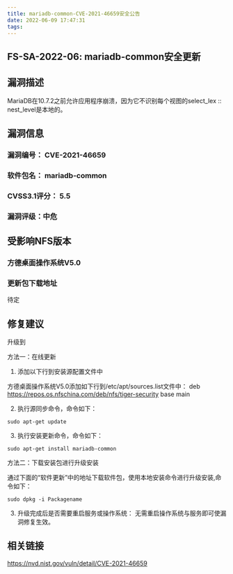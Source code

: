 ```yaml
---
title: mariadb-common-CVE-2021-46659安全公告
date: 2022-06-09 17:47:31
tags:
---
```

## FS-SA-2022-06: mariadb-common安全更新

## 漏洞描述

MariaDB在10.7.2之前允许应用程序崩溃，因为它不识别每个视图的select_lex :: nest_level是本地的。

## 漏洞信息

###    漏洞编号： CVE-2021-46659

###    软件包名： mariadb-common

###    CVSS3.1评分： 5.5

###    漏洞评级：中危

## 受影响NFS版本

###    方德桌面操作系统V5.0

### 更新包下载地址

待定

## 修复建议

升级到 

方法一：在线更新

1. 添加以下行到安装源配置文件中

方德桌面操作系统V5.0添加如下行到/etc/apt/sources.list文件中：
deb https://repos.os.nfschina.com/deb/nfs/tiger-security base main

2. 执行源同步命令，命令如下：

```
sudo apt-get update
```

3. 执行安装更新命令，命令如下：

```
sudo apt-get install mariadb-common
```

方法二：下载安装包进行升级安装

通过下面的“软件更新”中的地址下载软件包，使用本地安装命令进行升级安装,命令如下：

```
sudo dpkg -i Packagename
```

3. 升级完成后是否需要重启服务或操作系统：
   无需重启操作系统与服务即可使漏洞修复生效。

## 相关链接

https://nvd.nist.gov/vuln/detail/CVE-2021-46659
